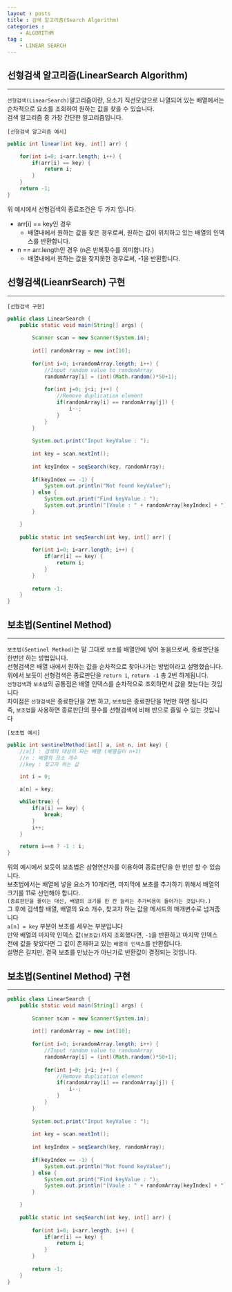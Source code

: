 ```yaml
---
layout : posts
title : 검색 알고리즘(Search Algorithm)
categories :
    - ALGORITHM
tag : 
    - LINEAR SEARCH
---
```


## __선형검색 알고리즘(LinearSearch Algorithm)__
---
`선형검색(LinearSearch)`알고리즘이란, 요소가 직선모양으로 나열되어 있는 배열에서는 순차적으로 요소를 조회하여 원하는 값을 찾을 수 있습니다.<br>
검색 알고리즘 중 가장 간단한 알고리즘입니다.<br>

`[선형검색 알고리즘 예시]`
```java
public int linear(int key, int[] arr) {

    for(int i=0; i<arr.length; i++) {
        if(arr[i] == key) {
            return i;
        }
    }
    return -1;
}
```
위 예시에서 선형검색의 종료조건은 두 가지 입니다.

- arr[i] == key인 경우
    - 배열내에서 원하는 값을 찾은 경우로써, 원하는 값이 위치하고 있는 배열의 인덱스를 반환합니다.
- n == arr.length인 경우 (n은 반복횟수를 의미합니다.)
    - 배열내에서 원하는 값을 찾지못한 경우로써, -1을 반환합니다.

## __선형검색(LieanrSearch) 구현__
---
`[선형검색 구현]`
```java
public class LinearSearch {
	public static void main(String[] args) {
		
		Scanner scan = new Scanner(System.in);
		
		int[] randomArray = new int[10];
		
		for(int i=0; i<randomArray.length; i++) {
			//Input random value to randomArray
			randomArray[i] = (int)(Math.random()*50+1);
			
			for(int j=0; j<i; j++) {
				//Remove duplication element
				if(randomArray[i] == randomArray[j]) {
					i--;
				}
			}
		}
		
		System.out.print("Input keyValue : ");
		
		int key = scan.nextInt();
		
		int keyIndex = seqSearch(key, randomArray); 
		
		if(keyIndex == -1) {
			System.out.println("Not found keyValue");
		} else {
			System.out.print("Find keyValue : ");
			System.out.println("[Vaule : " + randomArray[keyIndex] + "] [Index : " + "Array[" + keyIndex + "]]");
		}

	}
	
	public static int seqSearch(int key, int[] arr) {
		
		for(int i=0; i<arr.length; i++) {
			if(arr[i] == key) {
				return i;
			}
		}
				
		return -1;
	}
}
```


## __보초법(Sentinel Method)__
---
`보초법(Sentinel Method)`는 말 그대로 `보초`를 배열안에 넣어 놓음으로써, 종료판단을 한번만 하는 방법입니다.<br>
선형검색은 배열 내에서 원하는 값을 순차적으로 찾아나가는 방법이라고 설명했습니다.<br>
위에서 보듯이 선형검색은 종료판단을 `return i`, `return -1` 총 2번 하게됩니다.<br>
`선형검색`과 `보초법`의 공통점은 배열 인덱스를 순차적으로 조회하면서 값을 찾는다는 것입니다<br>
차이점은 `선형검색`은 종료판단을 2번 하고, `보초법`은 종료판단을 1번만 하면 됩니다<br>
즉, `보초법`을 사용하면 종료판단의 횟수를 선형검색에 비해 반으로 줄일 수 있는 것입니다<br>

`[보초법 예시]`
```java
public int sentinelMethod(int[] a, int n, int key) {
    //a[] : 검색의 대상이 되는 배열 (배열길이 n+1)
    //n : 배열의 요소 개수
    //key : 찾고자 하는 값

    int i = 0;

    a[n] = key;

    while(true) {
        if(a[i] == key) {
            break;
        }
        i++;
    }

    return i==n ? -1 : i;
}
```
위의 예시에서 보듯이 보초법은 삼형연산자를 이용하여 종료판단을 한 번만 할 수 있습니다.<br>
보초법에서는 배열에 넣을 요소가 10개라면, 마지막에 보초를 추가하기 위해서 배열의 크기를 11로 선언해야 합니다.<br>
`(종료판단을 줄이는 대신, 배열의 크기를 한 칸 늘리는 추가비용이 들어가는 것입니다.)`<br>
그 후에 검색할 배열, 배열의 요소 개수, 찾고자 하는 값을 메서드의 매개변수로 넘겨줍니다<br>
`a[n] = key` 부분이 보초를 세우는 부분입니다<br>
만약 배열의 마지막 인덱스 값`(보초값)`까지 조회했다면, `-1`을 반환하고 마지막 인덱스 전에 값을 찾았다면 그 값이 존재하고 있는 `배열의 인덱스`를 반환합니다.<br>
설명은 길지만, 결국 보초를 만났는가 아닌가로 반환값이 결정되는 것입니다.<br>


## __보초법(Sentinel Method) 구현__
---
```java
public class LinearSearch {
	public static void main(String[] args) {
		
		Scanner scan = new Scanner(System.in);
		
		int[] randomArray = new int[10];
		
		for(int i=0; i<randomArray.length; i++) {
			//Input random value to randomArray
			randomArray[i] = (int)(Math.random()*50+1);
			
			for(int j=0; j<i; j++) {
				//Remove duplication element
				if(randomArray[i] == randomArray[j]) {
					i--;
				}
			}
		}
		
		System.out.print("Input keyValue : ");
		
		int key = scan.nextInt();
		
		int keyIndex = seqSearch(key, randomArray); 
		
		if(keyIndex == -1) {
			System.out.println("Not found keyValue");
		} else {
			System.out.print("Find keyValue : ");
			System.out.println("[Vaule : " + randomArray[keyIndex] + "] [Index : " + "Array[" + keyIndex + "]]");
		}

	}
	
	public static int seqSearch(int key, int[] arr) {
		
		for(int i=0; i<arr.length; i++) {
			if(arr[i] == key) {
				return i;
			}
		}
				
		return -1;
	}
}
```